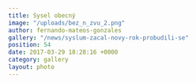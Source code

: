 ```yaml
---
title: Sysel obecný
image: "/uploads/bez_n_zvu_2.png"
author: fernando-mateos-gonzales
gallery: "/news/syslum-zacal-novy-rok-probudili-se"
position: 54
date: 2017-03-29 18:28:16 +0000
category: gallery
layout: photo
---
```

